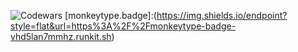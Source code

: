 ![Codewars](https://github.r2v.ch/codewars?user=THUNDERxSLOTH)
[monkeytype.badge]:(https://img.shields.io/endpoint?style=flat&url=https%3A%2F%2Fmonkeytype-badge-vhd5lan7mmhz.runkit.sh)
